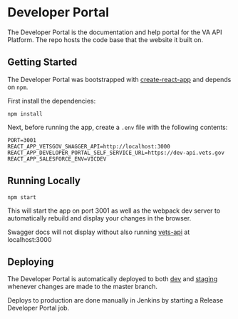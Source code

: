 # Developer Portal

The Developer Portal is the documentation and help portal for the VA API Platform. The repo hosts the code base that the website it built on.

## Getting Started

The Developer Portal was bootstrapped with [create-react-app](https://github.com/facebook/create-react-app) and depends on `npm`.

First install the dependencies:
```
npm install
```

Next, before running the app, create a `.env` file with the following contents:
```
PORT=3001
REACT_APP_VETSGOV_SWAGGER_API=http://localhost:3000
REACT_APP_DEVELOPER_PORTAL_SELF_SERVICE_URL=https://dev-api.vets.gov
REACT_APP_SALESFORCE_ENV=VICDEV
``` 

## Running Locally
```
npm start
```

This will start the app on port 3001 as well as the webpack dev server to automatically rebuild and display your changes in the browser.

Swagger docs will not display without also running [vets-api](https://github.com/department-of-veterans-affairs/vets-api) at localhost:3000

## Deploying

The Developer Portal is automatically deployed to both [dev](https://dev-developer.va.gov/) and [staging](https://staging-developer.va.gov/) whenever changes are made to the master branch.

Deploys to production are done manually in Jenkins by starting a Release Developer Portal job.


